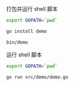 打包并运行 shell 脚本
```bash
export GOPATH=`pwd`

go install demo

bin/demo
```

运行 shell 脚本
```bash
export GOPATH=`pwd`

go run src/demo/demo.go
```
